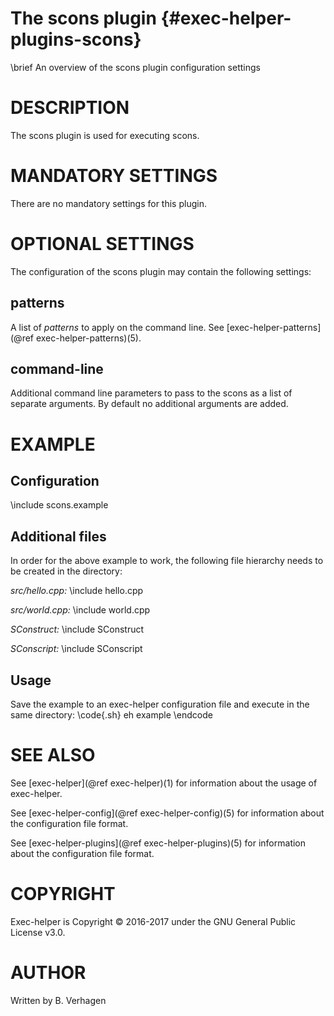 The scons plugin  {#exec-helper-plugins-scons}
===============
\brief An overview of the scons plugin configuration settings

# DESCRIPTION
The scons plugin is used for executing scons.

# MANDATORY SETTINGS
There are no mandatory settings for this plugin.

# OPTIONAL SETTINGS
The configuration of the scons plugin may contain the following settings:
 
## patterns
A list of _patterns_ to apply on the command line. See [exec-helper-patterns](@ref exec-helper-patterns)(5).
 
## command-line
Additional command line parameters to pass to the scons as a list of separate arguments. By default no additional arguments are added.

# EXAMPLE
## Configuration
\include scons.example

## Additional files
In order for the above example to work, the following file hierarchy needs to be created in the directory:

_src/hello.cpp:_
\include hello.cpp

_src/world.cpp:_
\include world.cpp

_SConstruct:_
\include SConstruct

_SConscript:_
\include SConscript

## Usage
Save the example to an exec-helper configuration file and execute in the same directory:
\code{.sh}
eh example
\endcode

# SEE ALSO
See [exec-helper](@ref exec-helper)(1) for information about the usage of exec-helper.

See [exec-helper-config](@ref exec-helper-config)(5) for information about the configuration file format.

See [exec-helper-plugins](@ref exec-helper-plugins)(5) for information about the configuration file format.

# COPYRIGHT
Exec-helper is Copyright &copy; 2016-2017 under the GNU General Public License v3.0.

# AUTHOR
Written by B. Verhagen
